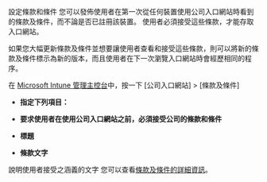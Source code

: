 設定條款和條件 您可以發佈使用者在第一次從任何裝置使用公司入口網站時看到的條款及條件，而不論是否已註冊該裝置。 使用者必須接受這些條款，才能存取入口網站。

如果您大幅更新條款及條件並想要讓使用者查看和接受這些條款，則可以將新的條款及條件標示為新的版本，而且使用者在下一次瀏覽入口網站時會經歷相同的程序。

在 [Microsoft Intune 管理主控台](http://manage.microsoft.com)中，按一下 [公司入口網站] &gt; [條款及條件]

-   **指定下列項目：**

-   **要求使用者在使用公司入口網站之前，必須接受公司的條款和條件**

-   **標題**

-   **條款文字**

說明使用者接受之涵義的文字  您可以查看[條款及條件的詳細資訊](https://technet.microsoft.com/library/mt405893.aspx)。



<!--HONumber=May16_HO2-->


